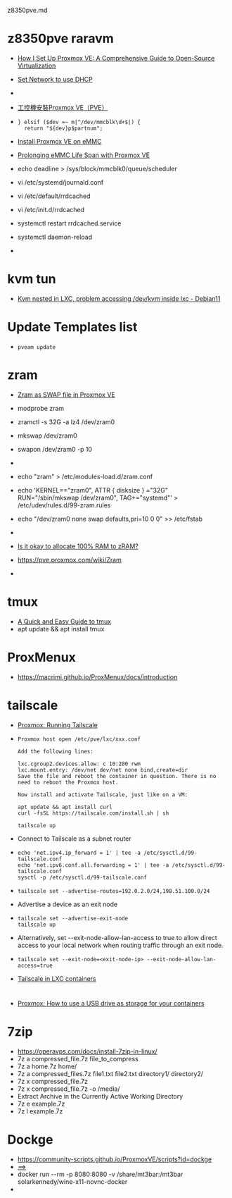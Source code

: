 z8350pve.md

# z8350pve raravm
- [How I Set Up Proxmox VE: A Comprehensive Guide to Open-Source Virtualization](https://hostbor.com/proxmox-ve-virtualization/)
- [Set Network to use DHCP](https://weblog.lkiesow.de/20220223-proxmox-test-machine-self-servic/proxmox-server-dhcp.html)
- 




- [工控機安裝Proxmox VE（PVE）](https://medium.com/%E5%BD%BC%E5%BE%97%E6%BD%98%E7%9A%84-swift-ios-app-%E9%96%8B%E7%99%BC%E6%95%99%E5%AE%A4/%E5%B7%A5%E6%8E%A7%E6%A9%9F%E5%AE%89%E8%A3%9Dproxmox-ve-pve-94a09647d95f)
- ```
  } elsif ($dev =~ m|^/dev/mmcblk\d+$|) {
    return "${dev}p$partnum";
  ```
- [Install Proxmox VE on eMMC](https://ibug.io/blog/2022/03/install-proxmox-ve-emmc/)
- [Prolonging eMMC Life Span with Proxmox VE](https://ibug.io/blog/2023/07/prolonging-emmc-life-span-with-proxmox-ve/)
- echo deadline >  /sys/block/mmcblk0/queue/scheduler
- vi /etc/systemd/journald.conf
- vi /etc/default/rrdcached
- vi /etc/init.d/rrdcached
- systemctl restart rrdcached.service
- systemctl daemon-reload
- 

# kvm tun
- [Kvm nested in LXC, problem accessing /dev/kvm inside lxc - Debian11](https://discuss.linuxcontainers.org/t/kvm-nested-in-lxc-problem-accessing-dev-kvm-inside-lxc-debian11/13193)
# Update Templates list
- ```pveam update```

# zram
- [Zram as SWAP file in Proxmox VE](https://introserv.com/tutorials/zram-as-swap-file-in-proxmox-ve/)
- modprobe zram
- zramctl -s 32G -a lz4 /dev/zram0
- mkswap /dev/zram0
- swapon /dev/zram0 -p 10
- 
- echo "zram" > /etc/modules-load.d/zram.conf
- echo 'KERNEL=="zram0", ATTR { disksize } ="32G" RUN="/sbin/mkswap /dev/zram0", TAG+="systemd"' > /etc/udev/rules.d/99-zram.rules
- echo "/dev/zram0 none swap defaults,pri=10 0 0" >> /etc/fstab
- 

- [Is it okay to allocate 100% RAM to zRAM?](https://www.reddit.com/r/linuxquestions/comments/1cgh4wy/is_it_okay_to_allocate_100_ram_to_zram/)
- https://pve.proxmox.com/wiki/Zram
- 

# tmux
- [A Quick and Easy Guide to tmux](https://hamvocke.com/blog/a-quick-and-easy-guide-to-tmux/)
- apt update && apt install tmux

# ProxMenux
- https://macrimi.github.io/ProxMenux/docs/introduction

# tailscale
- [Proxmox: Running Tailscale](https://medium.com/@rar1871/proxmox-running-tailscale-7929b3eaa31f)
- ```
  Proxmox host open /etc/pve/lxc/xxx.conf

  Add the following lines:

  lxc.cgroup2.devices.allow: c 10:200 rwm
  lxc.mount.entry: /dev/net dev/net none bind,create=dir
  Save the file and reboot the container in question. There is no need to reboot the Proxmox host.

  Now install and activate Tailscale, just like on a VM:

  apt update && apt install curl
  curl -fsSL https://tailscale.com/install.sh | sh

  tailscale up
  ```
- Connect to Tailscale as a subnet router
- ```
  echo 'net.ipv4.ip_forward = 1' | tee -a /etc/sysctl.d/99-tailscale.conf
  echo 'net.ipv6.conf.all.forwarding = 1' | tee -a /etc/sysctl.d/99-tailscale.conf
  sysctl -p /etc/sysctl.d/99-tailscale.conf
  ```
- ```
  tailscale set --advertise-routes=192.0.2.0/24,198.51.100.0/24
  ```
- Advertise a device as an exit node
- ```
  tailscale set --advertise-exit-node
  tailscale up
  ```
- Alternatively, set --exit-node-allow-lan-access to true to allow direct access to your local network when routing traffic through an exit node.
- ```
  tailscale set --exit-node=<exit-node-ip> --exit-node-allow-lan-access=true
  ```

- [Tailscale in LXC containers](https://tailscale.com/kb/1130/lxc-unprivileged)

# 
- [Proxmox: How to use a USB drive as storage for your containers](https://dev.to/onticdani/proxmox-how-to-mount-a-usb-drive-n36)

# 7zip
- https://operavps.com/docs/install-7zip-in-linux/
- 7z a compressed_file.7z file_to_compress
- 7z a home.7z home/
- 7z a compressed_files.7z file1.txt file2.txt directory1/ directory2/
- 7z x compressed_file.7z
- 7z x compressed_file.7z -o /media/
- Extract Archive in the Currently Active Working Directory
- 7z e example.7z
- 7z l example.7z

# Dockge
- https://community-scripts.github.io/ProxmoxVE/scripts?id=dockge
- [==>](https://github.com/gogonkt/notes/blob/main/MobileProxmoxWorkstation.md#docker-container-x-forwarding)
- docker run --rm -p 8080:8080 -v /share/mt3bar:/mt3bar solarkennedy/wine-x11-novnc-docker
- 
